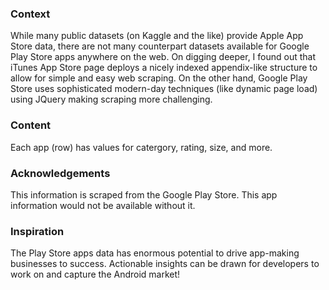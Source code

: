 ### Context
While many public datasets (on Kaggle and the like) provide Apple App Store data, there are not many counterpart datasets available for Google Play Store apps anywhere on the web. On digging deeper, I found out that iTunes App Store page deploys a nicely indexed appendix-like structure to allow for simple and easy web scraping. On the other hand, Google Play Store uses sophisticated modern-day techniques (like dynamic page load) using JQuery making scraping more challenging.

### Content
Each app (row) has values for catergory, rating, size, and more.

### Acknowledgements
This information is scraped from the Google Play Store. This app information would not be available without it.

### Inspiration
The Play Store apps data has enormous potential to drive app-making businesses to success. Actionable insights can be drawn for developers to work on and capture the Android market!

